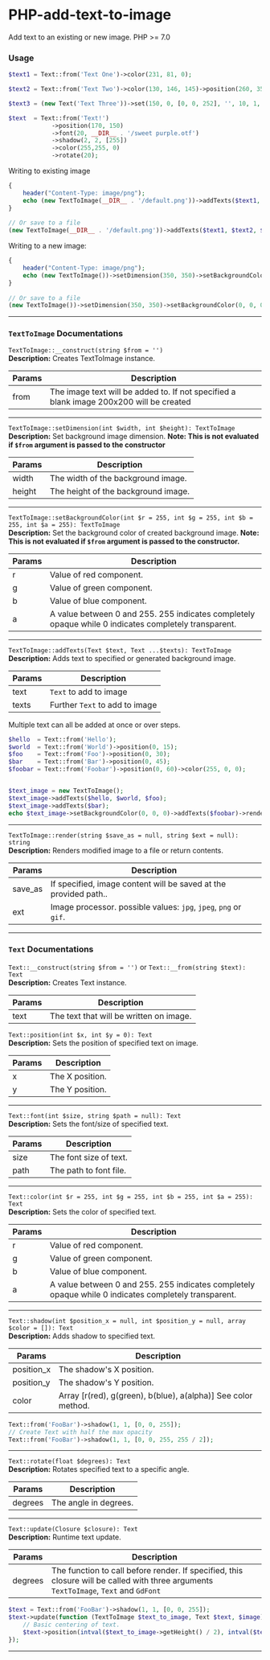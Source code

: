 # PHP-add-text-to-image  
Add text to an existing or new image. PHP >= 7.0

### Usage
```php
$text1 = Text::from('Text One')->color(231, 81, 0);

$text2 = Text::from('Text Two')->color(130, 146, 145)->position(260, 35);

$text3 = (new Text('Text Three'))->set(150, 0, [0, 0, 252], '', 10, 1, 1, [50, 205, 50]);

$text  = Text::from('Text!')
            ->position(170, 150)
            ->font(20, __DIR__ . '/sweet purple.otf')
            ->shadow(2, 2, [255])
            ->color(255,255, 0)
            ->rotate(20);

```
Writing to existing image
```php
{
    header("Content-Type: image/png");
    echo (new TextToImage(__DIR__ . '/default.png'))->addTexts($text1, $text2, $text3, $text)->render();
}
    
// Or save to a file
(new TextToImage(__DIR__ . '/default.png'))->addTexts($text1, $text2, $text3, $text)->render(__DIR__ . '/tmp.png')
```
Writing to a new image:
```php
{
    header("Content-Type: image/png");
    echo (new TextToImage())->setDimension(350, 350)->setBackgroundColor(0, 0, 0)->addTexts($text1, $text2, $text3, $text)->render();
}
    
// Or save to a file
(new TextToImage())->setDimension(350, 350)->setBackgroundColor(0, 0, 0)->addTexts($text1, $text2, $text3, $text)->render(__DIR__ . '/tmp.png');
```


----

### `TextToImage` Documentations
`TextToImage::__construct(string $from = '')`   
**Description:** Creates TextToImage instance.  

| Params        |Description                            |
|---------------|---------------------------------------|
|from     |The image text will be added to. If not specified a blank image 200x200 will be created   |

---
`TextToImage::setDimension(int $width, int $height): TextToImage`   
**Description:** Set background image dimension. **Note: This is not evaluated if `$from` argument is passed to the constructor**   
  
| Params        |Description                                  |
|---------------|---------------------------------------------|
|width          |The width of the background image.                      |
|height	        |The height of the background image.                     |
---

`TextToImage::setBackgroundColor(int $r = 255, int $g = 255, int $b = 255, int $a = 255): TextToImage`   
**Description:** Set the background color of created background image. **Note: This is not evaluated if `$from` argument is passed to the constructor.**   

| Params        |Description                     |
|---------------|--------------------------------|
| r      |Value of red component.   |
| g      |Value of green component.  |
| b      |Value of blue component.   |
| a      |A value between 0 and 255. 255 indicates completely opaque while 0 indicates completely transparent.   |
---

`TextToImage::addTexts(Text $text, Text ...$texts): TextToImage`   
**Description:** Adds text to specified or generated background image.  

| Params        |Description                     |
|---------------|--------------------------------|
| text     |`Text` to add to image |
| texts     |Further `Text` to add to image |

Multiple text can all be added at once or over steps.
```php
$hello  = Text::from('Hello');
$world  = Text::from('World')->position(0, 15);
$foo    = Text::from('Foo')->position(0, 30);
$bar    = Text::from('Bar')->position(0, 45);
$foobar = Text::from('Foobar')->position(0, 60)->color(255, 0, 0);


$text_image = new TextToImage();
$text_image->addTexts($hello, $world, $foo);
$text_image->addTexts($bar);
echo $text_image->setBackgroundColor(0, 0, 0)->addTexts($foobar)->render();
```

---

`TextToImage::render(string $save_as = null, string $ext = null): string`   
**Description:** Renders modified image to a file or return contents.   

| Params        |Description                     |
|---------------|--------------------------------|
| save_as      |If specified, image content will be saved at the provided path..   |
| ext      |Image processor. possible values: `jpg`, `jpeg`, `png` or `gif`.  |
---


### `Text` Documentations
`Text::__construct(string $from = '')` or `Text::__from(string $text): Text`   
**Description:** Creates Text instance.  

| Params        |Description                            |
|---------------|---------------------------------------|
|text     |The text that will be written on image.   |


`Text::position(int $x, int $y = 0): Text`    
**Description:** Sets the position of specified text on image. 
  
| Params        |Description                        |
|---------------|-----------------------------------|
|x              |The X position.                    |
|y	            |The Y position.                    |
---

`Text::font(int $size, string $path = null): Text`   
**Description:** Sets the font/size of specified text.
  
| Params        |Description                        |
|---------------|-----------------------------------|
|size           |The font size of text.             |
|path      |The path to font file.             |
---


`Text::color(int $r = 255, int $g = 255, int $b = 255, int $a = 255): Text`   
**Description:** Sets the color of specified text.
  
| Params        |Description                        |
|---------------|-----------------------------------|
| r      |Value of red component.   |
| g      |Value of green component.  |
| b      |Value of blue component.   |
| a      |A value between 0 and 255. 255 indicates completely opaque while 0 indicates completely transparent.   |
---

`Text::shadow(int $position_x = null, int $position_y = null, array $color = []): Text`   
**Description:** Adds shadow to specified text.  
  
| Params        |Description                        |
|---------------|-----------------------------------|
|position_x     |The shadow's X position.           |
|position_y	    |The shadow's Y position.           |
|color	        | Array [r(red), g(green), b(blue), a(alpha)] See color method.                |
```php
Text::from('FooBar')->shadow(1, 1, [0, 0, 255]);
// Create Text with half the max opacity
Text::from('FooBar')->shadow(1, 1, [0, 0, 255, 255 / 2]);
```
---


`Text::rotate(float $degrees): Text`   
**Description:** Rotates specified text to a specific angle.

| Params        |Description                        |
|---------------|-----------------------------------|
| degrees      |The angle in degrees.   |
---


`Text::update(Closure $closure): Text`   
**Description:** Runtime text update.

| Params        |Description                        |
|---------------|-----------------------------------|
| degrees      |The function to call before render. If specified, this closure will be called with three arguments `TextToImage`, `Text` and `GdFont`   |
```php
$text = Text::from('FooBar')->shadow(1, 1, [0, 0, 255]);
$text->update(function (TextToImage $text_to_image, Text $text, $image) {
    // Basic centering of text.
    $text->position(intval($text_to_image->getHeight() / 2), intval($text_to_image->getWidth() / 2));
});
```
---


